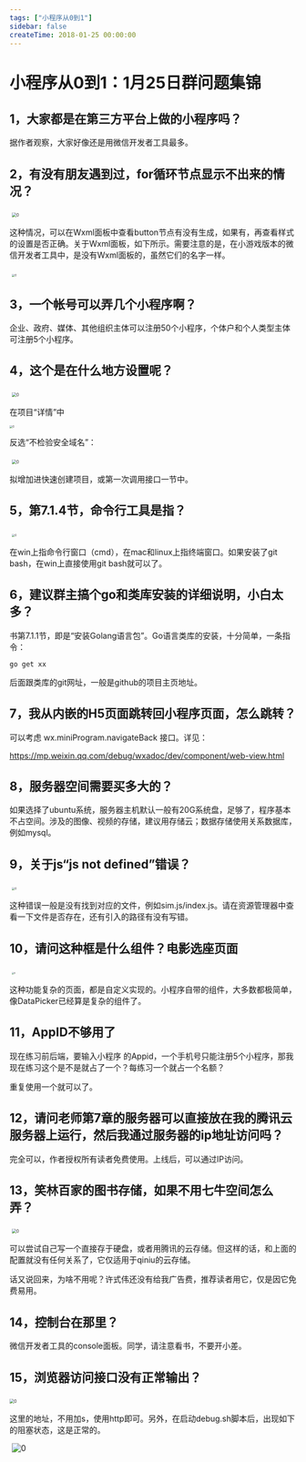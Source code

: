 ```yaml
---
tags: ["小程序从0到1"]
sidebar: false
createTime: 2018-01-25 00:00:00
---
```

# 小程序从0到1：1月25日群问题集锦

## **1，大家都是在第三方平台上做的小程序吗？**

据作者观察，大家好像还是用微信开发者工具最多。

## **2，有没有朋友遇到过，for循环节点显示不出来的情况？**

​    <img src="./assets/22288.jpeg" alt="0" style="zoom:50%;" />

这种情况，可以在Wxml面板中查看button节点有没有生成，如果有，再查看样式的设置是否正确。关于Wxml面板，如下所示。需要注意的是，在小游戏版本的微信开发者工具中，是没有Wxml面板的，虽然它们的名字一样。

​    <img src="./assets/22291.png" alt="0" style="zoom:33%;" />

## **3，一个帐号可以弄几个小程序啊？**

企业、政府、媒体、其他组织主体可以注册50个小程序，个体户和个人类型主体可注册5个小程序。

## **4，这个是在什么地方设置呢？**

​    <img src="./assets/22314.jpeg" alt="0" style="zoom:50%;" />

在项目“详情”中

<img src="./assets/22317.png" alt="0" style="zoom: 33%;" />

反选“不检验安全域名”：

​    <img src="./assets/22319.png" alt="0" style="zoom:50%;" />

拟增加进快速创建项目，或第一次调用接口一节中。

## **5，第7.1.4节，命令行工具是指？**

​    <img src="./assets/22328.jpeg" alt="0" style="zoom: 33%;" />

在win上指命令行窗口（cmd），在mac和linux上指终端窗口。如果安装了git bash，在win上直接使用git bash就可以了。

## **6，建议群主搞个go和类库安装的详细说明，小白太多？**

书第7.1.1节，即是“安装Golang语言包”。Go语言类库的安装，十分简单，一条指令：

```
go get xx
```

后面跟类库的git网址，一般是github的项目主页地址。

## **7，我从内嵌的H5页面跳转回小程序页面，怎么跳转？**

可以考虑 wx.miniProgram.navigateBack 接口。详见：

https://mp.weixin.qq.com/debug/wxadoc/dev/component/web-view.html 

## **8，服务器空间需要买多大的？**

如果选择了ubuntu系统，服务器主机默认一般有20G系统盘，足够了，程序基本不占空间。涉及的图像、视频的存储，建议用存储云；数据存储使用关系数据库，例如mysql。

## **9，关于js“js not defined”错误？**

​    <img src="./assets/22346.jpeg" alt="0" style="zoom:33%;" />

这种错误一般是没有找到对应的文件，例如sim.js/index.js。请在资源管理器中查看一下文件是否存在，还有引入的路径有没有写错。

## **10，请问这种框是什么组件？电影选座页面**

​    <img src="./assets/22353.jpeg" alt="0" style="zoom: 25%;" />

这种功能复杂的页面，都是自定义实现的。小程序自带的组件，大多数都极简单，像DataPicker已经算是复杂的组件了。

## **11，AppID不够用了**

现在练习前后端，要输入小程序 的Appid，一个手机号只能注册5个小程序，那我现在练习这个是不是就占了一个？每练习一个就占一个名额？

重复使用一个就可以了。

## **12，请问老师第7章的服务器可以直接放在我的腾讯云服务器上运行，然后我通过服务器的ip地址访问吗？**

完全可以，作者授权所有读者免费使用。上线后，可以通过IP访问。

## **13，笑林百家的图书存储，如果不用七牛空间怎么弄？**

​    <img src="./assets/22362.jpeg" alt="0" style="zoom:50%;" />

可以尝试自己写一个直接存于硬盘，或者用腾讯的云存储。但这样的话，和上面的配置就没有任何关系了，它仅适用于qiniu的云存储。

话又说回来，为啥不用呢？许式伟还没有给我广告费，推荐读者用它，仅是因它免费易用。

## **14，控制台在那里？**

微信开发者工具的console面板。同学，请注意看书，不要开小差。

## **15，浏览器访问接口没有正常输出？**

​    <img src="https://note.youdao.com/yws/public/resource/b4464d346a4b64288ac091aa86b09291/xmlnote/4CBA46764F36457190BDDB3815A40247/22371" alt="0" style="zoom:50%;" />

这里的地址，不用加s，使用http即可。另外，在启动debug.sh脚本后，出现如下的阻塞状态，这是正常的。

​    ![0](./assets/22376.jpeg)
